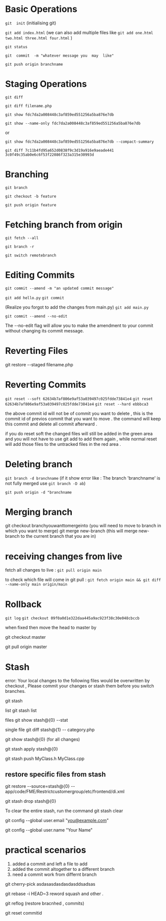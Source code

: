 
# Basic Operations
`git  init`    (initialising git)

`git add index.html`   (we can also add multiple files like `git add one.html two.html three.html four.html` )

`git status`

`git  commit  -m "whatever message you  may  like"`   

`git push origin branchname`  

# Staging Operations

`git diff`

`git diff filename.php`

`git show fdc7da2a008448c3af859ed551256a5ba876e7db`

`git show --name-only fdc7da2a008448c3af859ed551256a5ba876e7db`

or

`git show fdc7da2a008448c3af859ed551256a5ba876e7db --compact-summary`

`git diff 7c11b4fd95a652d0838f9c3d19a916e9aeade441 3c0f49c35ab0e6c6f53f22086f323a315e30993d`


# Branching

`git branch`

`git checkout -b feature`

`git push origin feature`


# Fetching branch from origin 

`git fetch --all`

`git branch -r`

`git switch remotebranch`

# Editing Commits

`git commit --amend -m "an updated commit message"`

`git add hello.py`
`git commit` 

(Realize you forgot to add the changes from main.py) 
`git add main.py` 

`git commit --amend --no-edit`

The --no-edit flag will allow you to make the amendment to your commit without changing its commit message.

# Reverting Files

git restore --staged filename.php

# Reverting Commits

`git reset --soft 62634b7af806e9af53a039497c025fdde73841e4` 
`git reset 62634b7af806e9af53a039497c025fdde73841e4` 
`git reset --hard ebbbca3`

the above commit id will not be of commit  you want to delete , this  is  the commit  id of previos commit that you want to  move . the command will keep this commit and delete all commit afterward .

if you do reset soft the changed files will still be added in the green area and you will not have to use git add to add them again , while normal reset will add those files to the untracked files in the red area .


# Deleting branch

`git branch -d branchname`  (if it show error like : The branch 'branchname' is not fully merged use `git branch -D ab`)

`git push origin -d "branchname` 

# Merging branch

git checkout branchyouwanttomergeinto (you will need to move to branch in which you want to merge)
git merge new-branch (this will merge new-branch to the current branch that you are in)

# receiving changes from live 

fetch all changes to live : `git pull origin main`

to check which file will come in git pull :  `git fetch origin main && git diff --name-only main origin/main`

#  Rollback

`git log`
`git checkout 09f0a0d1e322daa445a9ac923f38c30e048cbccb`

when fixed then move the head to master by 

git checkout master

git pull origin master


#  Stash

error: Your local changes to the following files would be overwritten by checkout , Please commit your changes or stash them before you switch branches.

git stash

list
git stash list

files
git show stash@{0} --stat

single file 
git diff stash@{1} -- category.php


git show stash@{0} (for all changes)

git stash apply stash@{0}

git stash push MyClass.h MyClass.cpp


restore specific files from stash 
-----------------------------
git restore --source=stash@{0} -- app/code/FME/Restrictcustomergroup/etc/frontend/di.xml

git stash drop stash@{0}

To clear the entire stash, run the command
git stash clear

git config --global user.email "you@example.com"
  
git config --global user.name "Your Name"

# practical scenarios 
1. added a commit and left a file to add
2. added the commit altogether to a different branch
3. need a commit work from differnt branch

git cherry-pick asdasasdasdasdasddsadsas

git rebase -i HEAD~3
reword squash and other . 

git reflog (restore bracnhed , commits) 

git reset commitid



 



